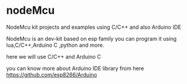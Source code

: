 # nodeMcu
NodeMcu kit projects and examples using C/C++ and also Arduino IDE

NodeMcu is an dev-kit based on esp family you can program it using lua,C/C++,Arduino C ,python and more.

here we will use C/C++ and Arduino C 

you can know more about Arduino IDE library from here 
https://github.com/esp8266/Arduino
